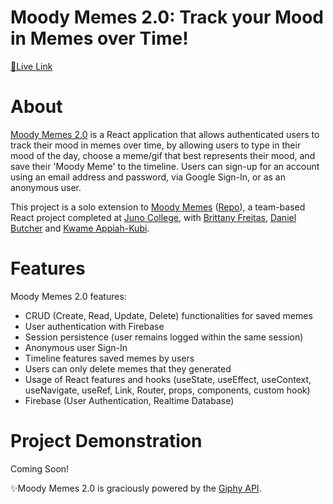 # Moody Memes 2.0: Track your Mood in Memes over Time! 

<a href="https://moody-memes.vercel.app/">🔗Live Link</a>

# About
<p><a href="https://moody-memes.vercel.app/"> Moody Memes 2.0</a> is a React application that allows authenticated users to track their mood in memes over time, by allowing users to type in their mood of the day, choose a meme/gif that best represents their mood, and save their 'Moody Meme' to the timeline. Users can sign-up for an account using an email address and password, via Google Sign-In, or as an anonymous user.</p>

<p>This project is a solo extension to <a href="https://moodymemes.netlify.app/">Moody Memes</a> (<a href="https://github.com/giphySentiment/moodyMemes">Repo</a>), a team-based React project completed at <a href="https://junocollege.com">Juno College</a>, with <a href="https://github.com/BrittFreitas">Brittany Freitas</a>, <a href="https://github.com/dbutch25">Daniel Butcher</a> and <a href="https://github.com/kwametsunami">Kwame Appiah-Kubi</a>.</p> 


# Features
<p>Moody Memes 2.0 features:</p>

- CRUD (Create, Read, Update, Delete) functionalities for saved memes
- User authentication with Firebase
- Session persistence (user remains logged within the same session)
- Anonymous user Sign-In
- Timeline features saved memes by users
- Users can only delete memes that they generated
- Usage of React features and hooks (useState, useEffect, useContext, useNavigate, useRef, Link, Router, props, components, custom hook)
- Firebase (User Authentication, Realtime Database)

# Project Demonstration
<!-- <img src="./src/assets/screenRecord.gif" alt="screen recording of the moody memes app running"> -->
<p>Coming Soon!</p>

<p>
✨Moody Memes 2.0 is graciously powered by the <a href="https://developers.giphy.com/docs/api/">Giphy API</a>.</p>



